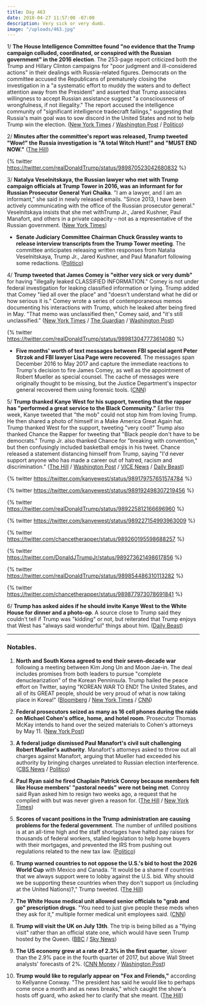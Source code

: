 ```yaml
---
title: Day 463
date: 2018-04-27 11:57:00 -07:00
description: Very sick or very dumb.
image: "/uploads/463.jpg"
---
```


1/ **The House Intelligence Committee found "no evidence that the Trump campaign colluded, coordinated, or conspired with the Russian government" in the 2016 election**. The 253-page report criticized both the Trump and Hillary Clinton campaigns for "poor judgment and ill-considered actions" in their dealings with Russia-related figures. Democrats on the committee accused the Republicans of prematurely closing the investigation in a "a systematic effort to muddy the waters and to deflect attention away from the President" and asserted that Trump associates willingness to accept Russian assistance suggest "a consciousness of wrongfulness, if not illegality." The report accused the intelligence community of "significant intelligence tradecraft failings," suggesting that Russia's main goal was to sow discord in the United States and not to help Trump win the election. ([New York Times](https://www.nytimes.com/2018/04/27/us/politics/house-intelligence-committee-russia-investigation-report.html) / [Washington Post](https://www.washingtonpost.com/powerpost/house-intelligence-committee-gop-releases-final-russia-report/2018/04/27/cfea31e2-4a20-11e8-9072-f6d4bc32f223_story.html) / [Politico](https://www.politico.com/story/2018/04/27/house-intelligence-committee-issues-russia-report-557413))

2/ **Minutes after the committee's report was released, Trump tweeted "Wow!" the Russia investigation is "A total Witch Hunt!" and "MUST END NOW."** ([The Hill](http://thehill.com/homenews/administration/385167-trump-russia-probe-must-end-now))

{% twitter https://twitter.com/realDonaldTrump/status/989870523042680832 %}

3/ **Natalya Veselnitskaya, the Russian lawyer who met with Trump campaign officials at Trump Tower in 2016, was an informant for for Russian Prosecutor General Yuri Chaika**. "I am a lawyer, and I am an informant," she said in newly released emails. "Since 2013, I have been actively communicating with the office of the Russian prosecutor general." Veselnitskaya insists that she met withTrump Jr., Jared Kushner, Paul Manafort, and others in a private capacity – not as a representative of the Russian government. ([New York Times](https://www.nytimes.com/2018/04/27/us/natalya-veselnitskaya-trump-tower-russian-prosecutor-general.html))

* **Senate Judiciary Committee Chairman Chuck Grassley wants to release interview transcripts from the Trump Tower meeting**. The committee anticipates releasing written responses from Natalia Veselnitskaya, Trump Jr., Jared Kushner, and Paul Manafort following some redactions. ([Politico](https://www.politico.com/story/2018/04/26/trump-tower-meeting-russian-transcript-grassley-557153))

4/ **Trump tweeted that James Comey is "either very sick or very dumb"** for having "illegally leaked CLASSIFIED INFORMATION." Comey is not under federal investigation for leaking classified information or lying. Trump added that Comey "lied all over the place" and "doesn't understand what he did or how serious it is." Comey wrote a series of contemporaneous memos documenting his interactions with Trump, which he leaked after being fired in May. "That memo was unclassified then," Comey said, and "it's still unclassified." ([New York Times](https://www.nytimes.com/2018/04/27/us/politics/trump-comey.html) / [The Guardian](https://www.theguardian.com/us-news/2018/apr/27/donald-trump-james-comey-memo-row-very-sick-dumb) / [Washington Post](https://www.washingtonpost.com/news/politics/wp/2018/04/23/comey-the-memos-and-the-question-of-whats-classified/))

{% twitter https://twitter.com/realDonaldTrump/status/989813047773614080 %}

* **Five months' worth of text messages between FBI special agent Peter Strzok and FBI lawyer Lisa Page were recovered**. The messages span December 2016 to May 2017 and capture the immediate reactions to Trump's decision to fire James Comey, as well as the appointment of Robert Mueller as special counsel. The cache of messages were originally thought to be missing, but the Justice Department's inspector general recovered them using forensic tools. ([CNN](https://www.cnn.com/2018/04/26/politics/missing-strzok-page-text-messages/index.html))

5/ **Trump thanked Kanye West for his support, tweeting that the rapper has "performed a great service to the Black Community."** Earlier this week, Kanye tweeted that "the mob" could not stop him from loving Trump. He then shared a photo of himself in a Make America Great Again hat. Trump thanked West for the support, tweeting "very cool!" Trump also thanked Chance the Rapper for tweeting that "Black people don't have to be democrats." Trump Jr. also thanked Chance for "breaking with convention," but then confusingly included basketball emojis in his tweet. Chance released a statement distancing himself from Trump, saying "I'd never support anyone who has made a career out of hatred, racism and discrimination." ([The Hill](http://thehill.com/homenews/administration/385151-trump-thanks-kanye-west-for-praising-him-hes-performed-a-great) / [Washington Post](https://www.washingtonpost.com/politics/trump-offers-more-praise-for-rapper-kanye-west-cites-other-african-americans-whove-said-to-give-him-a-chance/2018/04/27/e9013896-4a1c-11e8-827e-190efaf1f1ee_story.html) / [VICE News](https://news.vice.com/en_us/article/qvxqaq/chance-the-rapper-wants-you-to-know-he-doesnt-support-trump) / [Daily Beast](https://www.thedailybeast.com/chance-the-rapper-to-trump-i-dont-want-your-thanks))

{% twitter https://twitter.com/kanyewest/status/989179757651574784 %}

{% twitter https://twitter.com/kanyewest/status/989192498307219456 %}

{% twitter https://twitter.com/realDonaldTrump/status/989225812166696960 %}

{% twitter https://twitter.com/kanyewest/status/989227154993963009 %}

{% twitter https://twitter.com/chancetherapper/status/989260195598688257 %}

{% twitter https://twitter.com/DonaldJTrumpJr/status/989273621498617856 %}

{% twitter https://twitter.com/realDonaldTrump/status/989854486310113282 %}

{% twitter https://twitter.com/chancetherapper/status/989877973078691841 %}

6/ **Trump has asked aides if he should invite Kanye West to the White House for dinner and a photo-op**. A source close to Trump said they couldn't tell if Trump was "kidding" or not, but reiterated that Trump enjoys that West has "always said wonderful" things about him. ([Daily Beast](https://www.thedailybeast.com/trump-is-thinking-about-inviting-kanye-to-the-white-house-for-dinner-aides-say))

---

### Notables.

 1. **North and South Korea agreed to end their seven-decade war** following a meeting between Kim Jong Un and Moon Jae-in. The deal includes promises from both leaders to pursue "complete denuclearization" of the Korean Penninsula. Trump hailed the peace effort on Twitter, saying "KOREAN WAR TO END! The United States, and all of its GREAT people, should be very proud of what is now taking place in Korea!" ([Bloomberg](https://www.bloomberg.com/news/articles/2018-04-27/two-koreas-agree-to-end-war-this-year-pursue-denuclearization) / [New York Times](https://www.nytimes.com/2018/04/27/world/asia/north-korea-south-kim-jong-un.html) / [CNN](https://www.cnn.com/asia/live-news/north-korea-south-korea-summit-intl/index.html))

 2. **Federal prosecutors seized as many as 16 cell phones during the raids on Michael Cohen's office, home, and hotel room**. Prosecutor Thomas McKay intends to hand over the seized materials to Cohen's attorneys by May 11. ([New York Post](https://nypost.com/2018/04/26/feds-seized-more-than-a-dozen-of-michael-cohens-phones/))

 3. **A federal judge dismissed Paul Manafort's civil suit challenging Robert Mueller's authority**. Manafort's attorneys asked to throw out all charges against Manafort, arguing that Mueller had exceeded his authority by bringing charges unrelated to Russian election interference. ([CBS News](https://www.cbsnews.com/news/judge-dismisses-paul-manaforts-civil-suit-challenging-special-counsel/) / [Politico](https://www.politico.com/story/2018/04/27/paul-manafort-civil-suit-dismissed-557465))

 4. **Paul Ryan said he fired Chaplain Patrick Conroy because members felt like House members' "pastoral needs" were not being met**. Conroy said Ryan asked him to resign two weeks ago, a request that he complied with but was never given a reason for. ([The Hill](http://thehill.com/homenews/house/385159-ryan-explains-decision-to-dismiss-house-chaplain-in-closed-door-meeting) / [New York Times](https://www.nytimes.com/2018/04/26/us/politics/patrick-conroy-paul-ryan-house-chaplain.html))

 5. **Scores of vacant positions in the Trump administration are causing problems for the federal government**. The number of unfilled positions is at an all-time high and the staff shortages have halted pay raises for thousands of federal workers, stalled legislation to help home buyers with their mortgages, and prevented the IRS from pushing out regulations related to the new tax law. ([Politico](https://www.politico.com/story/2018/04/27/trump-deserted-government-552971))

 6. **Trump warned countries to not oppose the U.S.'s bid to host the 2026 World Cup** with Mexico and Canada. "It would be a shame if countries that we always support were to lobby against the U.S. bid. Why should we be supporting these countries when they don't support us (including at the United Nations)?," Trump tweeted. ([The Hill](http://thehill.com/homenews/administration/385115-trump-warns-countries-against-opposing-2026-world-cup-bid))

 7. **The White House medical unit allowed senior officials to "grab and go" prescription drugs**. "You need to just give people these meds when they ask for it," multiple former medical unit employees said. ([CNN](https://www.cnn.com/2018/04/27/politics/ronny-jackson-medical-unit-ambien/index.html))

 8. **Trump will visit the UK on July 13th**. The trip is being billed as a "flying visit" rather than an official state one, which would have seen Trump hosted by the Queen. ([BBC](http://www.bbc.com/news/uk-43913414) / [Sky News](https://news.sky.com/story/donald-trump-uk-visit-date-confirmed-for-13-july-11347502))

 9. **The US economy grew at a rate of 2.3% in the first quarter**, slower than the 2.9% pace in the fourth quarter of 2017, but above Wall Street analysts' forecasts of 2%. ([CNN Money](http://money.cnn.com/2018/04/27/news/companies/economy-economic-growth/index.html) / [Washington Post](https://www.washingtonpost.com/news/business/wp/2018/04/27/u-s-economy-grew-faster-than-expected-in-first-quarter-the-first-since-trumps-tax-cuts/))

10. **Trump would like to regularly appear on "Fox and Friends,"** according to Kellyanne Conway. "The president has said he would like to perhaps come once a month and as news breaks," which caught the show's hosts off guard, who asked her to clarify that she meant. ([The Hill](http://thehill.com/homenews/media/385154-kellyanne-conway-tells-fox-friends-that-trump-wants-to-come-on-once-a-month))

